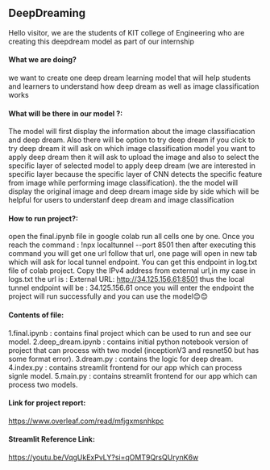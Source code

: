## DeepDreaming
Hello visitor, 
we are the students of KIT college of Engineering who are creating this deepdream model as part of our internship

#### What we are doing?
we want to create one deep dream learning model that will help students and learners to understand how deep dream as well as image classification works

#### What will be there in our model ?:
The model will first display the information about the image classifiacation and deep dream. Also there will be option to try deep dream if you click to try deep dream it will ask on which image classification model you want to apply deep dream then it will ask to upload the image and also to select the specific layer of selected model to apply deep dream (we are interested in specific layer because the specific layer of CNN detects the specific feature from image while performing image classification). the the model will display the original image and deep dream image side by side which will be helpful for users to understanf deep dream and image classification

#### How to run project?:
open the final.ipynb file in google colab run all cells one by one. Once you reach the command :
    !npx localtunnel --port 8501
then after executing this command you will get one url follow that url, one page will open in new tab which will ask for local tunnel endpoint. You can get this endpoint in log.txt file of colab project. Copy the IPv4 address from external url,in my case in logs.txt the url is :
  External URL: http://34.125.156.61:8501
thus the local tunnel endpoint will be :
  34.125.156.61
once you will enter the endpoint the project will run successfully and you can use the model😊😊

#### Contents of file:
1.final.ipynb : contains final project which can be used to run and see our model.
2.deep_dream.ipynb : contains initial python notebook version of project that can process with two model (inceptionV3 and resnet50 but has some format error).
3.dream.py : contains the logic for deep dream.
4.index.py : contains streamlit frontend for our app which can process signle model.
5.main.py : contains streamlit frontend for our app which can process two models.

#### Link for project report:
https://www.overleaf.com/read/mfjgxmsnhkpc

#### Streamlit Reference Link:
https://youtu.be/VqgUkExPvLY?si=qOMT9QrsQUrynK6w
